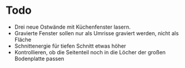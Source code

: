 # Todo

* Drei neue Ostwände mit Küchenfenster lasern. 
* Gravierte Fenster sollen nur als Umrisse graviert werden, nicht als Fläche
* Schnittenergie für tiefen Schnitt etwas höher
* Kontrollieren, ob die Seitenteil noch in die Löcher der großen Bodenplatte passen
